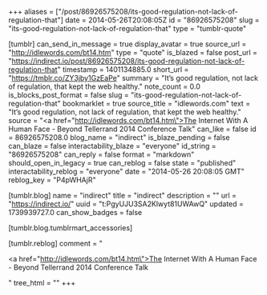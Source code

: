 +++
aliases = ["/post/86926575208/its-good-regulation-not-lack-of-regulation-that"]
date = 2014-05-26T20:08:05Z
id = "86926575208"
slug = "its-good-regulation-not-lack-of-regulation-that"
type = "tumblr-quote"

[tumblr]
can_send_in_message = true
display_avatar = true
source_url = "http://idlewords.com/bt14.htm"
type = "quote"
is_blazed = false
post_url = "https://indirect.io/post/86926575208/its-good-regulation-not-lack-of-regulation-that"
timestamp = 1401134885.0
short_url = "https://tmblr.co/ZY3jby1GzEaPe"
summary = "It’s good regulation, not lack of regulation, that kept the web healthy."
note_count = 0.0
is_blocks_post_format = false
slug = "its-good-regulation-not-lack-of-regulation-that"
bookmarklet = true
source_title = "idlewords.com"
text = "It&rsquo;s good regulation, not lack of regulation, that kept the web healthy."
source = "<a href=\"http://idlewords.com/bt14.htm\">The Internet With A Human Face - Beyond Tellerrand 2014 Conference Talk</a>"
can_like = false
id = 86926575208.0
blog_name = "indirect"
is_blaze_pending = false
can_blaze = false
interactability_blaze = "everyone"
id_string = "86926575208"
can_reply = false
format = "markdown"
should_open_in_legacy = true
can_reblog = false
state = "published"
interactability_reblog = "everyone"
date = "2014-05-26 20:08:05 GMT"
reblog_key = "P4pWHAjR"

[tumblr.blog]
name = "indirect"
title = "indirect"
description = ""
url = "https://indirect.io/"
uuid = "t:PgyUJU3SA2Klwyt81UWAwQ"
updated = 1739939727.0
can_show_badges = false

[tumblr.blog.tumblrmart_accessories]

[tumblr.reblog]
comment = "<p><a href=\"http://idlewords.com/bt14.htm\">The Internet With A Human Face - Beyond Tellerrand 2014 Conference Talk</a></p>"
tree_html = ""
+++
